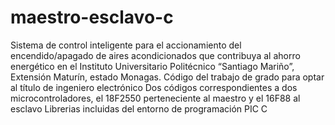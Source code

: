 # maestro-esclavo-c
Sistema de control inteligente para el accionamiento del encendido/apagado de aires acondicionados que contribuya al ahorro energético 
en el Instituto Universitario Politécnico “Santiago Mariño”, Extensión Maturín, estado Monagas.
Código del trabajo de grado para optar al título de ingeniero electrónico
Dos códigos correspondientes a dos microcontroladores, el 18F2550 perteneciente al maestro y el 16F88 al esclavo
Librerias incluidas del entorno de programación PIC C
